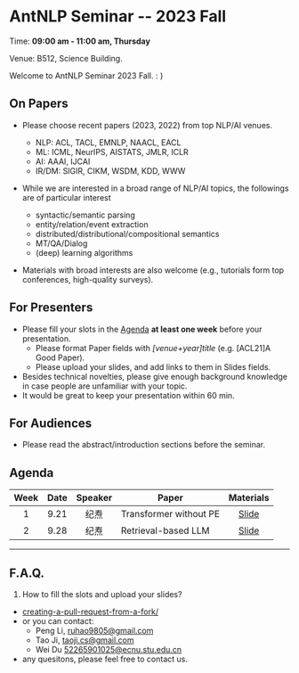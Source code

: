  # AntNLP Seminar -- 2023 Fall

Time: **09:00 am - 11:00 am, Thursday**

Venue: B512, Science Building.

Welcome to AntNLP Seminar 2023 Fall. : )

## On Papers

- Please choose recent papers (2023, 2022) from top NLP/AI venues. 
  - NLP: ACL, TACL, EMNLP, NAACL, EACL
  - ML:  ICML, NeurIPS, AISTATS, JMLR, ICLR
  - AI:  AAAI, IJCAI
  - IR/DM: SIGIR, CIKM, WSDM, KDD, WWW

- While we are interested in a broad range of NLP/AI topics, the followings are of particular interest
  - syntactic/semantic parsing
  - entity/relation/event extraction
  - distributed/distributional/compositional semantics
  - MT/QA/Dialog
  - (deep) learning algorithms

- Materials with broad interests are also welcome (e.g., tutorials form top conferences, high-quality surveys).

## For Presenters

- Please fill your slots in the [Agenda](#agenda) **at least one week** before your presentation.
  - Please format Paper fields with *[venue+year]title* (e.g. [ACL21]A Good Paper).
  - Please upload your slides, and add links to them in Slides fields.
- Besides technical novelties, please give enough background knowledge in case people are unfamiliar with your topic.
- It would be great to keep your presentation within 60 min.

## For Audiences

- Please read the abstract/introduction sections before the seminar.

## Agenda

Week   	| Date 	| Speaker   | Paper   	| Materials
:---:  	| :---: | :---:		| --- 		| :---:
1 	|9.21 	| 纪焘	|Transformer without PE| [Slide](https://github.com/AntNLP/seminar/2023Fall_AntNLP/week1/) 
2 	|9.28 	| 纪焘	|Retrieval-based LLM| [Slide]([https://github.com/AntNLP/seminar/2023Fall_AntNLP/week2/](https://github.com/AntNLP/seminar/tree/master/2023Fall_AntNLP/week2)) 


---
## F.A.Q.

1. How to fill the slots and upload your slides?
- [creating-a-pull-request-from-a-fork/](https://help.github.com/articles/creating-a-pull-request-from-a-fork/)
- or you can contact:
  - Peng Li, <ruhao9805@gmail.com>
  - Tao Ji, <taoji.cs@gmail.com>
  - Wei Du <52265901025@ecnu.stu.edu.cn>
- any quesitons, please feel free to contact us.

